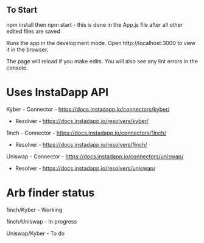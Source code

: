 ## To Start ##

npm install then npm start - this is done in the App.js file after all other edited files are saved

Runs the app in the development mode.
Open http://localhost:3000 to view it in the browser.

The page will reload if you make edits.
You will also see any lint errors in the console.

# Uses InstaDapp API #

Kyber - Connector - https://docs.instadapp.io/connectors/kyber/

   - Resolver - https://docs.instadapp.io/resolvers/kyber/
      
1inch - Connector - https://docs.instadapp.io/connectors/1inch/

   - Resolver - https://docs.instadapp.io/resolvers/1inch/
      
Uniswap - Connector - https://docs.instadapp.io/connectors/uniswap/

        
   - Resolver - https://docs.instadapp.io/resolvers/uniswap/
        
# Arb finder status #

1inch/Kyber - Working

1inch/Uniswap - In progress

Uniswap/Kyber - To do
